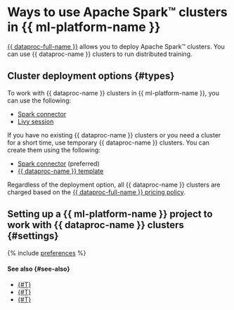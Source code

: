 # Ways to use Apache Spark™ clusters in {{ ml-platform-name }}

[{{ dataproc-full-name }}](../../data-proc/) allows you to deploy Apache Spark™ clusters. You can use {{ dataproc-name }} clusters to run distributed training.

## Cluster deployment options {#types}

To work with {{ dataproc-name }} clusters in {{ ml-platform-name }}, you can use the following:

* [Spark connector](data-processing-operations.md#spark-with-existing-cluster)
* [Livy session](data-processing-operations.md#livy-sessions)

If you have no existing {{ dataproc-name }} clusters or you need a cluster for a short time, use temporary {{ dataproc-name }} clusters. You can create them using the following:

* [Spark connector](temporary-data-processing-clusters.md#spark-with-temporary-cluster) (preferred)
* [{{ dataproc-name }} template](temporary-data-processing-clusters.md#template)

Regardless of the deployment option, all {{ dataproc-name }} clusters are charged based on the [{{ dataproc-full-name }} pricing policy](../../data-proc/pricing.md).

## Setting up a {{ ml-platform-name }} project to work with {{ dataproc-name }} clusters {#settings}

{% include [preferences](../../_includes/datasphere/settings-for-data-processing.md) %}

#### See also {#see-also}

* [{#T}](data-processing-template.md)
* [{#T}](../tutorials/data-processing-integration.md)
* [{#T}](spark-connector.md)
